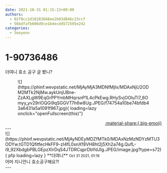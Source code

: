 ```yaml
---
date: 2021-10-31 01:15:13+09:00
authors:
  - 02f0cc2d18283668ee2b83d84bc23ccf
  - 56bdfafb606d9ce1b4ecdd572595e242
categories:
  - Seoyeon
---
```


# 1-90736486

<div class="post-container" markdown="1">
<div class="content-container md-sidebar__scrollwrap" markdown="1">

더여니 효소 공구 글 봤니?
<figure markdown="1">
![](https://phinf.wevpstatic.net/MjAyMjA3MDNfMjIx/MDAxNjU2ODM2MTk2NjMw.aykUnjUBne-ZzAXLgW9EqGrPPYmbMHqrsnP1L4cPkEwg.RHySvjOOluTI7_6Omyy_yv29rlOQGi9qSGGVT7h6w8Ug.JPEG/f74754a10be74bfdb43a6431a5a1091f967.jpg){ loading=lazy onclick="openFullscreen(this)"}
</figure>


</div>
</div>

<div style="text-align: right;" markdown="1">
<a href="https://weverse.io/fromis9/fanpost/1-90736486" style="text-align: right;">:material-share:{.big-emoji}</a>
</div>
---

<div class="comments-container md-sidebar__scrollwrap" markdown="1">
<div class="comment" markdown="1">
<div class='id-container' markdown="1">
![](https://phinf.wevpstatic.net/MjAyNDEyMDZfMTk0/MDAxNzMzNDYzMTU3ODYw.tGTD1QfitfecHkFF9-zI4fL0xnXf8VH8ht2j5Xh2a74g.QufL-i9_92XbdgbPBLGEpzXIrDqS4JTDRCqprDbYdJIg.JPEG/image.jpg?type=s72){ pfp loading=lazy }
**<span class="artist">더여니</span>** <small>Oct 31 2021, 01:16</small><br>
</div>
<div class='comment-body' markdown="1">
어머 지니언니 효소공구해요?!
</div>
</div>
</div>
---
